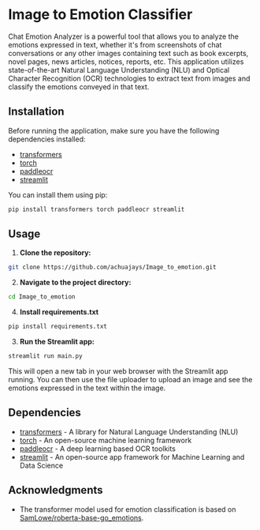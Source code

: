 # Image to Emotion Classifier


Chat Emotion Analyzer is a powerful tool that allows you to analyze the emotions expressed in text, whether it's from screenshots of chat conversations or any other images containing text such as book excerpts, novel pages, news articles, notices, reports, etc. This application utilizes state-of-the-art Natural Language Understanding (NLU) and Optical Character Recognition (OCR) technologies to extract text from images and classify the emotions conveyed in that text.



## Installation

Before running the application, make sure you have the following dependencies installed:

- [transformers](https://huggingface.co/transformers/)
- [torch](https://pytorch.org/)
- [paddleocr](https://github.com/PaddlePaddle/PaddleOCR)
- [streamlit](https://streamlit.io/)

You can install them using pip:

```bash
pip install transformers torch paddleocr streamlit
```

## Usage

1. **Clone the repository:**

```bash
git clone https://github.com/achuajays/Image_to_emotion.git
```

2. **Navigate to the project directory:**

```bash
cd Image_to_emotion
```


4. **Install requirements.txt**

```bash
pip install requirements.txt
```


3. **Run the Streamlit app:**

```bash
streamlit run main.py
```

   This will open a new tab in your web browser with the Streamlit app running. You can then use the file uploader to upload an image and see the emotions expressed in the text within the image.

## Dependencies

- [transformers](https://huggingface.co/transformers/) - A library for Natural Language Understanding (NLU)
- [torch](https://pytorch.org/) - An open-source machine learning framework
- [paddleocr](https://github.com/PaddlePaddle/PaddleOCR) - A deep learning based OCR toolkits
- [streamlit](https://streamlit.io/) - An open-source app framework for Machine Learning and Data Science

## Acknowledgments

- The transformer model used for emotion classification is based on [SamLowe/roberta-base-go_emotions](https://huggingface.co/SamLowe/roberta-base-go_emotions).
